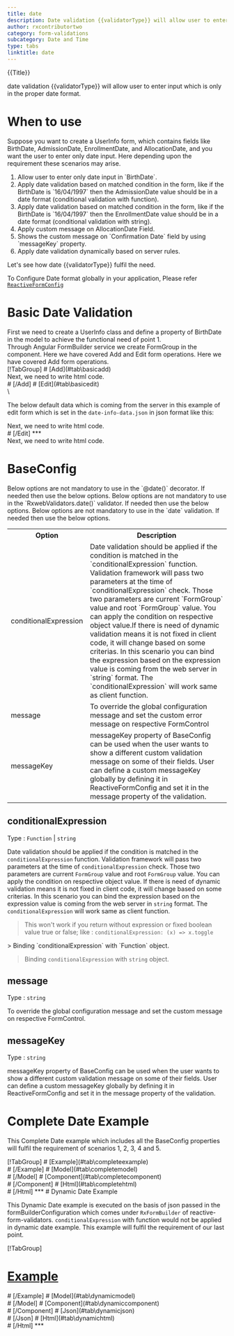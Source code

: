 ```yaml
---
title: date
description: Date validation {{validatorType}} will allow user to enter input which is only in the proper date format. 
author: rxcontributortwo
category: form-validations
subcategory: Date and Time
type: tabs
linktitle: date
---
```


<div class="title-bar top_title"><p>{{Title}}</p></div> <div class="title-bar"><p>date validation {{validatorType}} will allow user to enter input which is only in the proper date format.</p></div>

# When to use
Suppose you want to create a UserInfo form, which contains fields like BirthDate, AdmissionDate, EnrollmentDate, and AllocationDate, and you want the user to enter only date input. Here depending upon the requirement these scenarios may arise.

<ol class='showHideElement'>
    <li>Allow user to enter only date input in `BirthDate`.</li>
    <li>Apply date validation based on matched condition in the form, like if the BirthDate is `16/04/1997` then the AdmissionDate value should be in a date format (conditional validation with function).</li>
    <li>Apply date validation based on matched condition in the form, like if the BirthDate is `16/04/1997` then the EnrollmentDate value should be in a date format (conditional validation with string).</li>
    <li>Apply custom message on AllocationDate Field.</li>
    <li>Shows the custom message on `Confirmation Date` field by using `messageKey` property.</li>
    <data-scope scope="['decorator','validator']">
      <li>Apply date validation dynamically based on server rules. </li>
    </data-scope>
</ol>
Let's see how date {{validatorType}} fulfil the need.

To Configure Date format globally in your application, Please refer <a href="/api/reactive-form-config">`ReactiveFormConfig`</a>
 
# Basic Date Validation
<data-scope scope="['decorator','template-driven-directives','template-driven-decorators']">
First we need to create a UserInfo class and define a property of BirthDate in the model to achieve the functional need of point 1.
<div component="app-code" key="date-add-model"></div> 
</data-scope>
Through Angular FormBuilder service we create FormGroup in the component.
<data-scope scope="['decorator']">
Here we have covered Add and Edit form operations. 
</data-scope>

<data-scope scope="['validator','template-driven-directives','template-driven-decorators']">
Here we have covered Add form operations. 
</data-scope>

<data-scope scope="['decorator']">
<div component="app-tabs" key="basic-operations"></div>
[!TabGroup]
# [Add](#tab\basicadd)
<div component="app-code" key="date-add-component"></div> 
Next, we need to write html code.
<div component="app-code" key="date-add-html"></div> 
<div component="app-example-runner" ref-component="app-date-add"></div>
# [/Add]
# [Edit](#tab\basicedit)
<div component="app-code" key="date-edit-component"></div> \

The below default data which is coming from the server in this example of edit form which is set in the `date-info-data.json` in json format like this:
<div component="app-code" key="date-edit-json"></div> 
Next, we need to write html code.
<div component="app-code" key="date-edit-html"></div> 
<div component="app-example-runner" ref-component="app-date-edit"></div>
# [/Edit]
***
</data-scope>

<data-scope scope="['validator','template-driven-directives','template-driven-decorators']">
<div component="app-code" key="date-add-component"></div> 
Next, we need to write html code.
<div component="app-code" key="date-add-html"></div> 
<div component="app-example-runner" ref-component="app-date-add"></div>
</data-scope>

# BaseConfig
<data-scope scope="['decorator']">
Below options are not mandatory to use in the `@date()` decorator. If needed then use the below options.
</data-scope>
<data-scope scope="['validator']">
Below options are not mandatory to use in the `RxwebValidators.date()` validator. If needed then use the below options.
</data-scope>
<data-scope scope="['template-driven-directives','template-driven-decorators']">
Below options are not mandatory to use in the `date` validation. If needed then use the below options.
</data-scope>

<table class="table table-bordered table-striped showHideElement">
<tr><th>Option</th><th>Description</th></tr>
<tr><td><a   (click)='scrollTo("#conditionalExpression")' title="conditionalExpression">conditionalExpression</a></td><td>Date validation should be applied if the condition is matched in the `conditionalExpression` function. Validation framework will pass two parameters at the time of `conditionalExpression` check. Those two parameters are current `FormGroup` value and root `FormGroup` value. You can apply the condition on respective object value.If there is need of dynamic validation means it is not fixed in client code, it will change based on some criterias. In this scenario you can bind the expression based on the expression value is coming from the web server in `string` format. The `conditionalExpression` will work same as client function.</td></tr>
<tr><td><a  (click)='scrollTo("#message")'  title="message">message</a></td><td>To override the global configuration message and set the custom error message on respective FormControl</td></tr>
<tr><td><a (click)='scrollTo("#messageKey")' title="messageKey">messageKey</a></td><td>messageKey property of BaseConfig can be used when the user wants to show a different custom validation message on some of their fields. User can define a custom messageKey globally by defining it in ReactiveFormConfig and set it in the message property of the validation.</td></tr>
</table>

## conditionalExpression 
Type :  `Function`  |  `string` 

Date validation should be applied if the condition is matched in the `conditionalExpression` function. Validation framework will pass two parameters at the time of `conditionalExpression` check. Those two parameters are current `FormGroup` value and root `FormGroup` value. You can apply the condition on respective object value.
If there is need of dynamic validation means it is not fixed in client code, it will change based on some criterias. In this scenario you can bind the expression based on the expression value is coming from the web server in `string` format. The `conditionalExpression` will work same as client function.

> This won't work if you return without expression or fixed boolean value true or false; like : `conditionalExpression: (x) => x.toggle`

<data-scope scope="['validator','decorator']">
> Binding `conditionalExpression` with `Function` object. 
<div component="app-code" key="date-conditionalExpressionExampleFunction-model"></div> 
</data-scope>

> Binding `conditionalExpression` with `string` object. 
<div component="app-code" key="date-conditionalExpressionExampleString-model"></div> 

<div component="app-example-runner" ref-component="app-date-conditionalExpression" title="date {{validatorType}} with conditionalExpression" key="conditionalExpression"></div>

## message 
Type :  `string` 

To override the global configuration message and set the custom message on respective FormControl.

<div component="app-code" key="date-messageExample-model"></div> 
<div component="app-example-runner" ref-component="app-date-message" title="date {{validatorType}} with message" key="message"></div>

## messageKey
Type : `string`

messageKey property of BaseConfig can be used when the user wants to show a different custom validation message on some of their fields. User can define a custom messageKey globally by defining it in ReactiveFormConfig and set it in the message property of the validation.

<div component="app-code" key="date-messageKeyExample-model"></div> 
<div component="app-example-runner" ref-component="app-date-messageKey" title="date {{validatorType}} with messageKey" key="messageKey"></div>

# Complete Date Example

This Complete Date example which includes all the BaseConfig properties will fulfil the requirement of scenarios 1, 2, 3, 4 and 5.

<div component="app-tabs" key="complete"></div>
[!TabGroup]
# [Example](#tab\completeexample)
<div component="app-example-runner" ref-component="app-date-complete"></div>
# [/Example]
<data-scope scope="['decorator','template-driven-directives','template-driven-decorators']">
# [Model](#tab\completemodel)
<div component="app-code" key="date-complete-model"></div> 
# [/Model]
</data-scope>
# [Component](#tab\completecomponent)
<div component="app-code" key="date-complete-component"></div> 
# [/Component]
# [Html](#tab\completehtml)
<div component="app-code" key="date-complete-html"></div> 
# [/Html]
***

<data-scope scope="['decorator','validator']">
# Dynamic Date Example

This Dynamic Date example is executed on the basis of json passed in the formBuilderConfiguration which comes under `RxFormBuilder` of reactive-form-validators. `conditionalExpression` with function would not be applied in dynamic date example. This example will fulfil the requirement of our last point.

<div component="app-tabs" key="dynamic"></div>

[!TabGroup]
# [Example](#tab\dynamicexample)
<div component="app-example-runner" ref-component="app-date-dynamic"></div>
# [/Example]
<data-scope scope="['decorator']">
# [Model](#tab\dynamicmodel)
<div component="app-code" key="date-dynamic-model"></div>
# [/Model]
</data-scope>
# [Component](#tab\dynamiccomponent)
<div component="app-code" key="date-dynamic-component"></div>
# [/Component]
# [Json](#tab\dynamicjson)
<div component="app-code" key="date-dynamic-json"></div>
# [/Json]
# [Html](#tab\dynamichtml)
<div component="app-code" key="date-dynamic-html"></div> 
# [/Html]
***
</data-scope>
